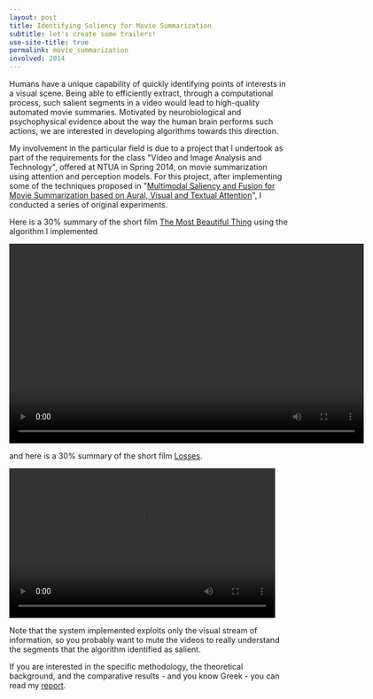 ```yaml
---
layout: post
title: Identifying Saliency for Movie Summarization
subtitle: let's create some trailers!
use-site-title: true
permalink: movie_summarization
involved: 2014
---
```


Humans have a unique capability of quickly identifying points of interests in a visual scene. Being able to efficiently extract, through a computational process, such salient segments in a video would lead to high-quality automated movie summaries. Motivated by neurobiological and psychophysical evidence about the way the human brain performs such actions, we are interested in developing algorithms towards this direction.

My involvement in the particular field is due to a project that I undertook as part of the requirements for the class "Video and Image Analysis and Technology", offered at NTUA in Spring 2014, on movie summarization using attention and perception models. For this project, after implementing some of the techniques proposed in "[Multimodal Saliency and Fusion for Movie Summarization based on Aural, Visual and Textual Attention](http://dx.doi.org/10.1109/TMM.2013.2267205)", I conducted a series of original experiments.

Here is a 30% summary of the short film [The Most Beautiful Thing](https://www.youtube.com/watch?v=IP8psM4LWXk) using the algorithm I implemented

<object align="center">
<video width="640" height="360" controls>
  <source src="/work/classes/projects/tmbt_var_3.mp4" type="video/mp4">
  Your browser does not support embedded video.
</video>
</object>

and here is a 30% summary of the short film [Losses](https://www.youtube.com/watch?v=BMhXexbDmv8).

<video width="480" height="270" controls class="img-center">
  <source src="/work/classes/projects/los_var_3.mp4" type="video/mp4">
  Your browser does not support embedded video.
</video>

Note that the system implemented exploits only the visual stream of information, so you probably want to mute the videos to really understand the segments that the algorithm identified as salient.

If you are interested in the specific methodology, the theoretical background, and the comparative results - and you know Greek - you can read my [report](/work/classes/projects/eksaminiaia_video.pdf).

<!-- last updated: 2018-09-27 -->
